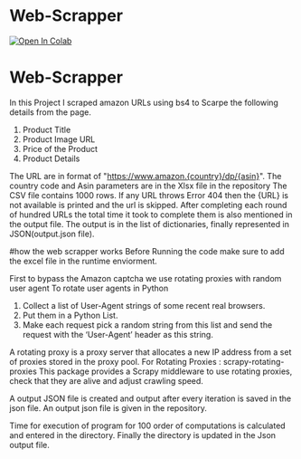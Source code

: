# Web-Scrapper
[![Open In Colab](https://colab.research.google.com/assets/colab-badge.svg)](https://colab.research.google.com/drive/1MjFmXBeGeZW9dPR9jY7-lnjK53btoGTs#scrollTo=6VL1-eCm9--O)


# Web-Scrapper
In this Project I scraped amazon URLs using bs4 to Scarpe the following details from the page.
1. Product Title
2. Product Image URL
3. Price of the Product
4. Product Details

The URL are in format of "https://www.amazon.{country}/dp/{asin}".
The country code and Asin parameters are in the Xlsx file in the repository
The CSV file contains 1000 rows. 
If any URL throws Error 404 then the {URL} is not available is printed  and the url is skipped.
After completing each round of hundred URLs the total time it 
took to complete them is also mentioned in the output file.
The output is in the list of dictionaries, finally represented in JSON(output.json file).

#how the web scrapper works
Before Running the code make sure to add the excel file in the runtime enviorment.

First to bypass the Amazon captcha we use rotating proxies with random user agent
To rotate user agents in Python 

1. Collect a list of User-Agent strings of some recent real browsers.
2. Put them in a Python List.
3. Make each request pick a random string from this list and send the request with the ‘User-Agent’ header as this string.

A rotating proxy is a proxy server that allocates a new IP address from a set of proxies stored in the proxy pool.
For Rotating Proxies :
 scrapy-rotating-proxies
 This package provides a Scrapy middleware to use rotating proxies, check that they are alive and adjust crawling speed.

A output JSON file is created and output after every iteration is saved in the json file.
An output json file is given in the repository.

Time for execution of program for 100 order of computations is calculated and entered in the directory.
Finally the directory is updated in the Json output file.
